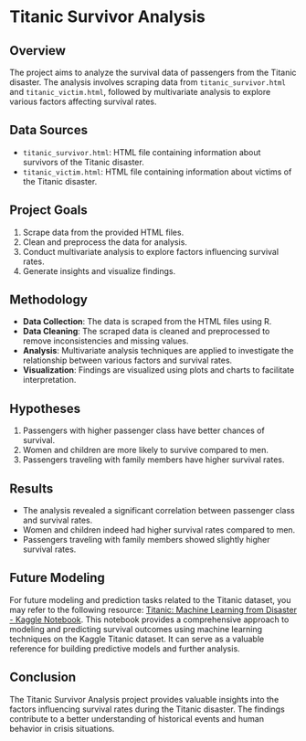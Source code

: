 # Titanic Survivor Analysis

## Overview
The project aims to analyze the survival data of passengers from the Titanic disaster. The analysis involves scraping data from `titanic_survivor.html` and `titanic_victim.html`, followed by multivariate analysis to explore various factors affecting survival rates.

## Data Sources
- `titanic_survivor.html`: HTML file containing information about survivors of the Titanic disaster.
- `titanic_victim.html`: HTML file containing information about victims of the Titanic disaster.

## Project Goals
1. Scrape data from the provided HTML files.
2. Clean and preprocess the data for analysis.
3. Conduct multivariate analysis to explore factors influencing survival rates.
4. Generate insights and visualize findings.

## Methodology
- **Data Collection**: The data is scraped from the HTML files using R.
- **Data Cleaning**: The scraped data is cleaned and preprocessed to remove inconsistencies and missing values.
- **Analysis**: Multivariate analysis techniques are applied to investigate the relationship between various factors and survival rates.
- **Visualization**: Findings are visualized using plots and charts to facilitate interpretation.

## Hypotheses
1. Passengers with higher passenger class have better chances of survival.
2. Women and children are more likely to survive compared to men.
3. Passengers traveling with family members have higher survival rates.

## Results
- The analysis revealed a significant correlation between passenger class and survival rates.
- Women and children indeed had higher survival rates compared to men.
- Passengers traveling with family members showed slightly higher survival rates.

## Future Modeling
For future modeling and prediction tasks related to the Titanic dataset, you may refer to the following resource: [Titanic: Machine Learning from Disaster - Kaggle Notebook](https://github.com/agconti/kaggle-titanic/blob/master/Titanic.ipynb). This notebook provides a comprehensive approach to modeling and predicting survival outcomes using machine learning techniques on the Kaggle Titanic dataset. It can serve as a valuable reference for building predictive models and further analysis.

## Conclusion
The Titanic Survivor Analysis project provides valuable insights into the factors influencing survival rates during the Titanic disaster. The findings contribute to a better understanding of historical events and human behavior in crisis situations.


